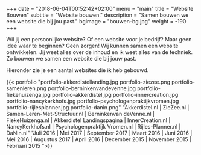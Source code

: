 +++
date = "2018-06-04T00:52:42+02:00"
menu = "main"
title = "Website Bouwen"
subtitle = "Website bouwen."
description = "Samen bouwen we een website die bij jou past."
bgimage = "bouwen-bg.jpg"
weight = -190
+++

Wil jij een persoonlijke website? Of een website voor je bedrijf? Maar geen idee waar te beginnen? Geen zorgen! Wij kunnen samen een website ontwikkelen. Jij weet alles over de inhoud en ik weet alles van de techniek. Zo bouwen we samen een website die bij jouw past.

Hieronder zie je een aantal websites die ik heb gebouwd.

{{< portfolio "portfolio-akkerdistellanding.jpg portfolio-ziezee.png portfolio-samenleren.png portfolio-berninkenvandevenne.jpg portfolio-fiekehuizenga.jpg portfolio-akkerdistel.jpg portfolio-innercreation.jpg portfolio-nancykerkhofs.jpg portfolio-psychologenpraktijkvromen.jpg portfolio-rijlesplanner.jpg portfolio-danin.png"
    "Akkerdistel.nl | ZieZee.nl | Samen-Leren-Met-Structuur.nl | Berninkenvan deVenne.nl | FiekeHuizenga.nl | Akkerdistel Landingspagina | InnerCreation.nl | NancyKerkhofs.nl | Psychologenpraktijk Vromen.nl | Rijles-Planner.nl | DaNin.nl"
    "Juli 2016 | Mei 2017 | September 2017 | Maart 2016 | Juni 2016 | Mei 2016 | Augustus 2017 | April 2016 | December 2015 | November 2015 | Februari 2015  ">}}